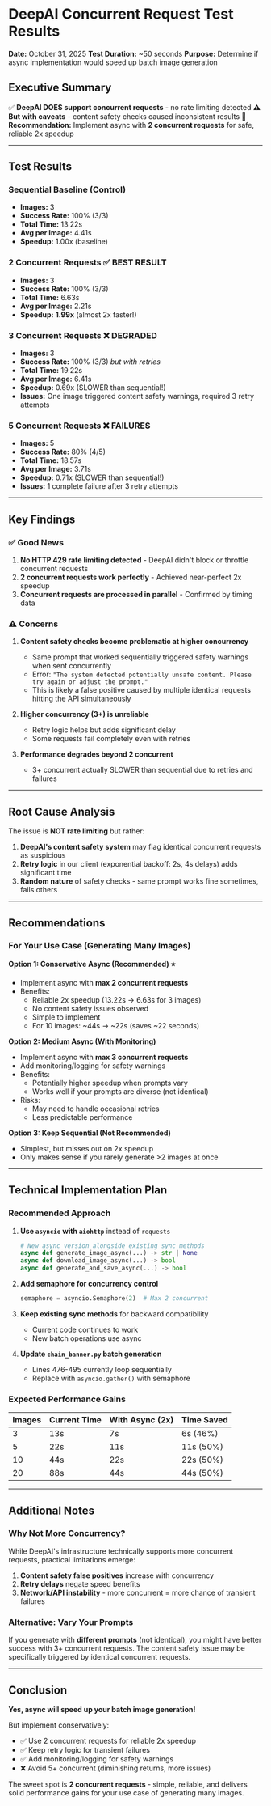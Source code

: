 # DeepAI Concurrent Request Test Results

**Date:** October 31, 2025
**Test Duration:** ~50 seconds
**Purpose:** Determine if async implementation would speed up batch image generation

## Executive Summary

✅ **DeepAI DOES support concurrent requests** - no rate limiting detected
⚠️ **But with caveats** - content safety checks caused inconsistent results
🎯 **Recommendation:** Implement async with **2 concurrent requests** for safe, reliable 2x speedup

---

## Test Results

### Sequential Baseline (Control)

- **Images:** 3
- **Success Rate:** 100% (3/3)
- **Total Time:** 13.22s
- **Avg per Image:** 4.41s
- **Speedup:** 1.00x (baseline)

### 2 Concurrent Requests ✅ BEST RESULT

- **Images:** 3
- **Success Rate:** 100% (3/3)
- **Total Time:** 6.63s
- **Avg per Image:** 2.21s
- **Speedup:** **1.99x** (almost 2x faster!)

### 3 Concurrent Requests ❌ DEGRADED

- **Images:** 3
- **Success Rate:** 100% (3/3) _but with retries_
- **Total Time:** 19.22s
- **Avg per Image:** 6.41s
- **Speedup:** 0.69x (SLOWER than sequential!)
- **Issues:** One image triggered content safety warnings, required 3 retry attempts

### 5 Concurrent Requests ❌ FAILURES

- **Images:** 5
- **Success Rate:** 80% (4/5)
- **Total Time:** 18.57s
- **Avg per Image:** 3.71s
- **Speedup:** 0.71x (SLOWER than sequential!)
- **Issues:** 1 complete failure after 3 retry attempts

---

## Key Findings

### ✅ Good News

1. **No HTTP 429 rate limiting detected** - DeepAI didn't block or throttle concurrent requests
2. **2 concurrent requests work perfectly** - Achieved near-perfect 2x speedup
3. **Concurrent requests are processed in parallel** - Confirmed by timing data

### ⚠️ Concerns

1. **Content safety checks become problematic at higher concurrency**

   - Same prompt that worked sequentially triggered safety warnings when sent concurrently
   - Error: `"The system detected potentially unsafe content. Please try again or adjust the prompt."`
   - This is likely a false positive caused by multiple identical requests hitting the API simultaneously

2. **Higher concurrency (3+) is unreliable**

   - Retry logic helps but adds significant delay
   - Some requests fail completely even with retries

3. **Performance degrades beyond 2 concurrent**
   - 3+ concurrent actually SLOWER than sequential due to retries and failures

---

## Root Cause Analysis

The issue is **NOT rate limiting** but rather:

1. **DeepAI's content safety system** may flag identical concurrent requests as suspicious
2. **Retry logic** in our client (exponential backoff: 2s, 4s delays) adds significant time
3. **Random nature** of safety checks - same prompt works fine sometimes, fails others

---

## Recommendations

### For Your Use Case (Generating Many Images)

**Option 1: Conservative Async (Recommended) ⭐**

- Implement async with **max 2 concurrent requests**
- Benefits:
  - Reliable 2x speedup (13.22s → 6.63s for 3 images)
  - No content safety issues observed
  - Simple to implement
  - For 10 images: ~44s → ~22s (saves ~22 seconds)

**Option 2: Medium Async (With Monitoring)**

- Implement async with **max 3 concurrent requests**
- Add monitoring/logging for safety warnings
- Benefits:
  - Potentially higher speedup when prompts vary
  - Works well if your prompts are diverse (not identical)
- Risks:
  - May need to handle occasional retries
  - Less predictable performance

**Option 3: Keep Sequential (Not Recommended)**

- Simplest, but misses out on 2x speedup
- Only makes sense if you rarely generate >2 images at once

---

## Technical Implementation Plan

### Recommended Approach

1. **Use `asyncio` with `aiohttp`** instead of `requests`

   ```python
   # New async version alongside existing sync methods
   async def generate_image_async(...) -> str | None
   async def download_image_async(...) -> bool
   async def generate_and_save_async(...) -> bool
   ```

2. **Add semaphore for concurrency control**

   ```python
   semaphore = asyncio.Semaphore(2)  # Max 2 concurrent
   ```

3. **Keep existing sync methods** for backward compatibility

   - Current code continues to work
   - New batch operations use async

4. **Update `chain_banner.py` batch generation**
   - Lines 476-495 currently loop sequentially
   - Replace with `asyncio.gather()` with semaphore

### Expected Performance Gains

| Images | Current Time | With Async (2x) | Time Saved |
| ------ | ------------ | --------------- | ---------- |
| 3      | 13s          | 7s              | 6s (46%)   |
| 5      | 22s          | 11s             | 11s (50%)  |
| 10     | 44s          | 22s             | 22s (50%)  |
| 20     | 88s          | 44s             | 44s (50%)  |

---

## Additional Notes

### Why Not More Concurrency?

While DeepAI's infrastructure technically supports more concurrent requests, practical limitations emerge:

1. **Content safety false positives** increase with concurrency
2. **Retry delays** negate speed benefits
3. **Network/API instability** - more concurrent = more chance of transient failures

### Alternative: Vary Your Prompts

If you generate with **different prompts** (not identical), you might have better success with 3+ concurrent requests. The content safety issue may be specifically triggered by identical concurrent requests.

---

## Conclusion

**Yes, async will speed up your batch image generation!**

But implement conservatively:

- ✅ Use 2 concurrent requests for reliable 2x speedup
- ✅ Keep retry logic for transient failures
- ✅ Add monitoring/logging for safety warnings
- ❌ Avoid 5+ concurrent (diminishing returns, more issues)

The sweet spot is **2 concurrent requests** - simple, reliable, and delivers solid performance gains for your use case of generating many images.
